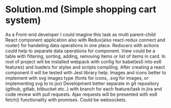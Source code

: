 # Solution.md (Simple shopping cart system)

As a Front-end developer I could imagine this task as multi parent-child
 React component application also with Redux(also react-redux connect and router)
 for handeling data operations in one place.
 Reducers with actions could help to separate data operations for component. View could be a table with filtering, 
 sorting, adding, removing items or list of items in card.
 In root of project will be installed webpack with config for babel(es5 into es6 features) and loaders for styles and scripts compiling.
 After creating a react component it will be tested with Jest library help.
 Images and icons better to implement with svg images type (fonts for icons, .svg for images, or implementing svg to to jsx)
 Development better separate in git repository (github, gitlab, bitbucket etc..) with branch for each feature/task in jira and code review with pull requests.
 Ajax requests will be presented with es6 fetch() functionality with promises. Could be websockets.
 